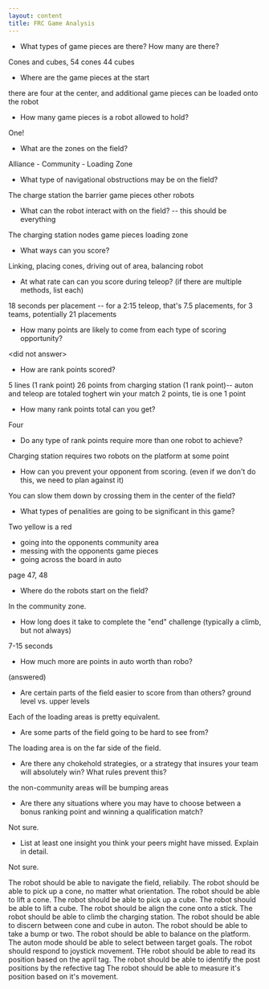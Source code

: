 ```yaml
---
layout: content
title: FRC Game Analysis
---
```

<div markdown=1 class="qa">

* What types of game pieces are there? How many are there?

Cones and cubes, 54 cones 44 cubes

* Where are the game pieces at the start

there are four at the center, and additional game pieces can be loaded onto the robot 

* How many game pieces is a robot allowed to hold?

One!

* What are the zones on the field?

Alliance - 
Community -
Loading Zone

* What type of navigational obstructions may be on the field?

The charge station
the barrier
game pieces
other robots

* What can the robot interact with on the field? -- this should be everything

The charging station
nodes
game pieces
loading zone

* What ways can you score?

Linking, placing cones, driving out of area, balancing robot

* At what rate can can you score during teleop? (if there are multiple methods, list each)

18 seconds per placement -- for a 2:15 teleop, that's 7.5 placements, for 3 teams, potentially 21 placements


* How many points are likely to come from each type of scoring opportunity?     

\<did not answer\>

* How are rank points scored?

5 lines (1 rank point)
26 points from charging station (1 rank point)-- auton and teleop are totaled toghert
win your match 2 points, tie is one 1 point

* How many rank points total can you get?    

Four

* Do any type of rank points require more than one robot to achieve?

Charging station requires two robots on the platform at some point

* How can you prevent your opponent from scoring. (even if we don't do this, we need to plan against it)

You can slow them down by crossing them in the center of the field?

* What types of penalities are going to be significant in this game?

Two yellow is a red
- going into the opponents community area
- messing with the opponents game pieces
- going across the board in auto

page 47, 48

* Where do the robots start on the field?

In the community zone.

* How long does it take to complete the "end" challenge (typically a climb, but not always)

7-15 seconds

* How much more are points in auto worth than robo?

(answered)

* Are certain parts of the field easier to score from than others?
ground level vs. upper levels

Each of the loading areas is pretty equivalent.

* Are some parts of the field going to be hard to see from?

The loading area is on the far side of the field.

* Are there any chokehold strategies, or a strategy that insures your team will absolutely win? What rules prevent this?

the non-community areas will be bumping areas

* Are there any situations where you may have to choose between a bonus ranking point and winning a qualification match?

Not sure.

* List at least one insight you think your peers might have missed. Explain in detail.

Not sure.

</div>

The robot should be able to navigate the field, reliabily.
The robot should be able to pick up a cone, no matter what orientation.
The robot should be able to lift a cone.
The robot should be able to pick up a cube.
The robot should be able to lift a cube.
The robot should be align the cone onto a stick.
The robot should be able to climb the charging station.
The robot should be able to discern between cone and cube in auton.
The robot should be able to take a bump or two.
The robot should be able to balance on the platform.
The auton mode should be able to select between target goals.
The robot should respond to joystick movement.
THe robot should be able to read its position based on the april tag.
The robot should be able to identify the post positions by the refective tag
The robot should be able to measure it's position based on it's movement.

